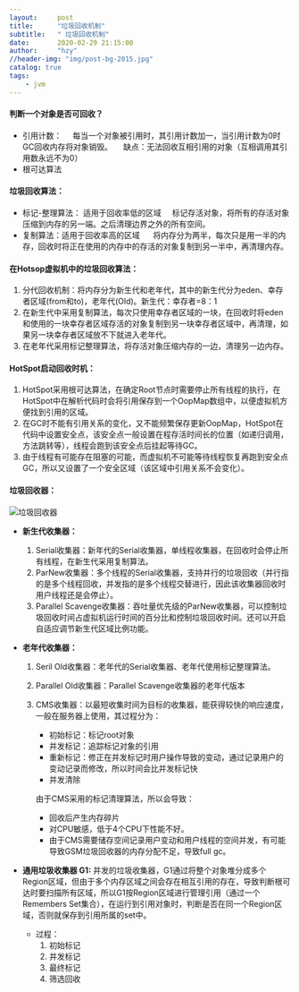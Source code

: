 ```yaml
---
layout:     post
title:      "垃圾回收机制"
subtitle:   " 垃圾回收机制"
date:       2020-02-29 21:15:00
author:     "hzy"
//header-img: "img/post-bg-2015.jpg"
catalog: true
tags:
    - jvm
---
```





#### 判断一个对象是否可回收？
- 引用计数：
    每当一个对象被引用时，其引用计数加一，当引用计数为0时GC回收内存将对象销毁。
    缺点：无法回收互相引用的对象（互相调用其引用数永远不为0）
- 根可达算法

#### 垃圾回收算法：
- 标记-整理算法： 适用于回收率低的区域
    标记存活对象，将所有的存活对象压缩到内存的另一端。之后清理边界之外的所有空间。
- 复制算法：适用于回收率高的区域
     将内存分为两半，每次只是用一半的内存，回收时将正在使用的内存中的存活的对象复制到另一半中，再清理内存。



#### 在Hotsop虚拟机中的垃圾回收算法：
1. 分代回收机制：将内存分为新生代和老年代，其中的新生代分为eden、幸存者区域(from和to)，老年代(Old)。新生代：幸存者=8：1
2. 在新生代中采用复制算法，每次只使用幸存者区域的一块，在回收时将eden和使用的一块幸存者区域存活的对象复制到另一块幸存者区域中，再清理，如果另一块幸存者区域放不下就进入老年代。
3.  在老年代采用标记整理算法，将存活对象压缩内存的一边，清理另一边内存。


#### HotSpot启动回收时机：
1. HotSpot采用根可达算法，在确定Root节点时需要停止所有线程的执行，在HotSpot中在解析代码时会将引用保存到一个OopMap数组中，以便虚拟机方便找到引用的区域。
2. 在GC时不能有引用关系的变化，又不能频繁保存更新OopMap，HotSpot在代码中设置安全点，该安全点一般设置在程存活时间长的位置（如递归调用，方法跳转等），线程会跑到该安全点后挂起等待GC。
3. 由于线程有可能存在阻塞的可能，而虚拟机不可能等待线程恢复再跑到安全点GC，所以又设置了一个安全区域（该区域中引用关系不会变化）。


#### 垃圾回收器：
![垃圾回收器](https://hzy-joel.github.io/img/post/post_garbage_collection.jpg)

- **新生代收集器：**
    1. Serial收集器：新年代的Serial收集器，单线程收集器，在回收时会停止所有线程，在新生代采用复制算法。
    2. ParNew收集器：多个线程的Serial收集器，支持并行的垃圾回收（并行指的是多个线程回收，并发指的是多个线程交替进行，因此该收集器回收时用户线程还是会停止）。
    3. Parallel Scavenge收集器：吞吐量优先级的ParNew收集器，可以控制垃圾回收时间占虚拟机运行时间的百分比和控制垃圾回收时间。还可以开启自适应调节新生代区域比例功能。
- **老年代收集器：**
    1. Seril Old收集器：老年代的Serial收集器、老年代使用标记整理算法。
    2. Parallel Old收集器：Parallel Scavenge收集器的老年代版本
    3. CMS收集器：以最短收集时间为目标的收集器，能获得较快的响应速度，一般在服务器上使用，其过程分为：
        - 初始标记：标记root对象
        - 并发标记：追踪标记对象的引用
        - 重新标记：修正在并发标记时用户操作导致的变动，通过记录用户的变动记录而修改，所以时间会比并发标记快
        - 并发清除
        
        由于CMS采用的标记清理算法，所以会导致：
        - 回收后产生内存碎片
        - 对CPU敏感，低于4个CPU下性能不好。
        - 由于CMS需要储存空间记录用户变动和用户线程的空间并发，有可能导致GSM垃圾回收器的内存分配不足，导致full gc。

- **通用垃圾收集器 G1:** 并发的垃圾收集器，G1通过将整个对象堆分成多个Region区域，但由于多个内存区域之间会存在相互引用的存在，导致判断根可达时要扫描所有区域，所以G1按Region区域进行管理引用（通过一个Remembers Set集合），在运行到引用对象时，判断是否在同一个Region区域，否则就保存到引用所属的set中。
    - 过程：
        1. 初始标记
        2. 并发标记
        3. 最终标记
        4. 筛选回收